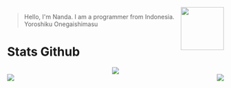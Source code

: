 <img align="right" width="100" height="100" src="https://avatars.githubusercontent.com/NandaNakazawa">

> Hello, I'm Nanda. I am a programmer from Indonesia. Yoroshiku Onegaishimasu

# Stats Github
<div align="center"><img src="https://github-profile-trophy.vercel.app/?username=KanakaNakazawa&theme=dracula&count_private=true"></div>
<img align="right" src="https://github-readme-stats.vercel.app/api/top-langs/?username=KanakaNakazawa&theme=tokyonight&hide=batchfile&langs_count=10">
<img align="center" src="https://github-readme-stats.vercel.app/api?username=KanakaNakazawa&bg_color=30,000428,004e92&title_color=fff&text_color=fff">
